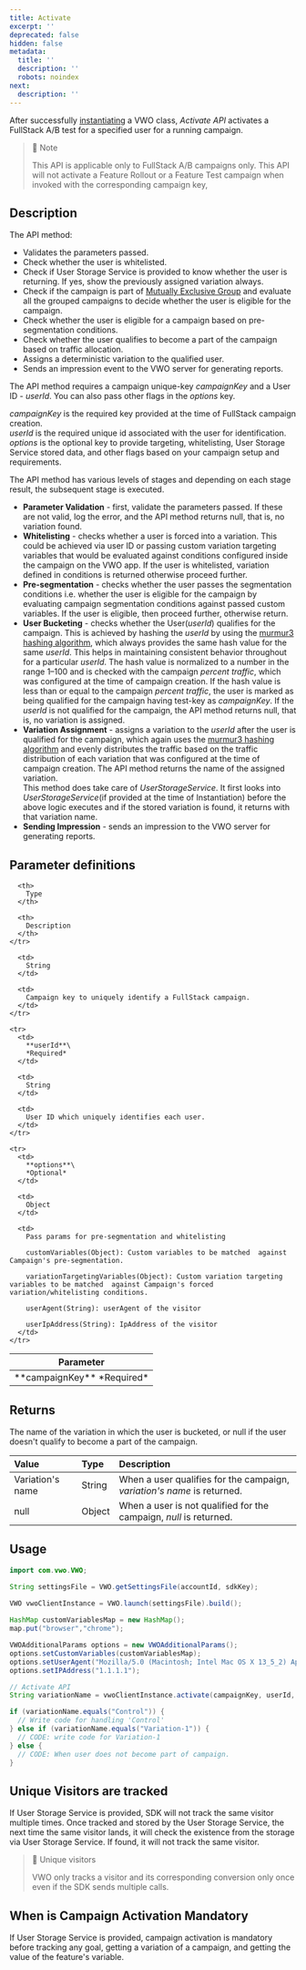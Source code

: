 ```yaml
---
title: Activate
excerpt: ''
deprecated: false
hidden: false
metadata:
  title: ''
  description: ''
  robots: noindex
next:
  description: ''
---
```

After successfully [instantiating](https://developers.vwo.com/docs/java-launch) a VWO class, *Activate API* activates a FullStack A/B test for a specified user for a running campaign.

> 📘 Note
>
> This API is applicable only to FullStack A/B campaigns only. This API will not activate a Feature Rollout or a Feature Test campaign when invoked with the corresponding campaign key,

## Description

The API method:

* Validates the parameters passed.
* Check whether the user is whitelisted.
* Check if User Storage Service is provided to know whether the user is returning. If yes, show the previously assigned variation always.
* Check if the campaign is part of [Mutually Exclusive Group](https://developers.vwo.com/docs/mutually-exclusive-groups) and evaluate all the grouped campaigns to decide whether the user is eligible for the campaign.
* Check whether the user is eligible for a campaign based on pre-segmentation conditions.
* Check whether the user qualifies to become a part of the campaign based on traffic allocation.
* Assigns a deterministic variation to the qualified user.
* Sends an impression event to the VWO server for generating reports.

The API method requires a campaign unique-key *campaignKey* and a User ID - *userId*. You can also pass other flags in the *options* key. 

*campaignKey* is the required key provided at the time of FullStack campaign creation.\
*userId* is the required unique id associated with the user for identification.\
*options* is the optional key to provide targeting, whitelisting, User Storage Service stored data, and other flags based on your campaign setup and requirements.

The API method has various levels of stages and depending on each stage result, the subsequent stage is executed.

* **Parameter Validation** - first, validate the parameters passed. If these are not valid, log the error, and the API method returns null, that is, no variation found.
* **Whitelisting** - checks whether a user is forced into a variation. This could be achieved via user ID or passing custom variation targeting variables that would be evaluated against conditions configured inside the campaign on the VWO app. If the user is whitelisted, variation defined in conditions is returned otherwise proceed further.
* **Pre-segmentation** - checks whether the user passes the segmentation conditions i.e. whether the user is eligible for the campaign by evaluating campaign segmentation conditions against passed custom variables. If the user is eligible, then proceed further, otherwise return. 
* **User Bucketing** - checks whether the User(*userId*) qualifies for the campaign. This is achieved by hashing the *userId* by using the [murmur3 hashing algorithm](https://en.wikipedia.org/wiki/MurmurHash), which always provides the same hash value for the same *userId*. This helps in maintaining consistent behavior throughout for a particular *userId*. The hash value is normalized to a number in the range 1–100 and is checked with the campaign *percent traffic*, which was configured at the time of campaign creation. If the hash value is less than or equal to the campaign *percent traffic*, the user is marked as being qualified for the campaign having test-key as *campaignKey*. If the *userId* is not qualified for the campaign, the API method returns null, that is, no variation is assigned.
* **Variation Assignment** - assigns a variation to the *userId* after the user is qualified for the campaign, which again uses the [murmur3 hashing algorithm](https://en.wikipedia.org/wiki/MurmurHash) and evenly distributes the traffic based on the traffic distribution of each variation that was configured at the time of campaign creation. The API method returns the name of the assigned variation.\
  This method does take care of *UserStorageService*. It first looks into *UserStorageService*(if provided at the time of Instantiation) before the above logic executes and if the stored variation is found, it returns with that variation name.
* **Sending Impression** - sends an impression to the VWO server for generating reports.

## Parameter definitions

<Table align={["left","left","left"]}>
  <thead>
    <tr>
      <th>
        Parameter
      </th>

      <th>
        Type
      </th>

      <th>
        Description
      </th>
    </tr>
  </thead>

  <tbody>
    <tr>
      <td>
        **campaignKey**
        *Required*
      </td>

      <td>
        String
      </td>

      <td>
        Campaign key to uniquely identify a FullStack campaign.
      </td>
    </tr>

    <tr>
      <td>
        **userId**\
        *Required*
      </td>

      <td>
        String
      </td>

      <td>
        User ID which uniquely identifies each user.
      </td>
    </tr>

    <tr>
      <td>
        **options**\
        *Optional*
      </td>

      <td>
        Object
      </td>

      <td>
        Pass params for pre-segmentation and whitelisting  

        customVariables(Object): Custom variables to be matched  against Campaign's pre-segmentation.  

        variationTargetingVariables(Object): Custom variation targeting variables to be matched  against Campaign's forced variation/whitelisting conditions.  

        userAgent(String): userAgent of the visitor  

        userIpAddress(String): IpAddress of the visitor
      </td>
    </tr>
  </tbody>
</Table>

## Returns

The name of the variation in which the user is bucketed, or null if the user doesn't qualify to become a part of the campaign.

| Value            | Type   | Description                                                             |
| :--------------- | :----- | :---------------------------------------------------------------------- |
| Variation's name | String | When a user qualifies for the campaign, *variation's name* is returned. |
| null             | Object | When a user is not qualified for the campaign, *null* is returned.      |

## Usage

```java
import com.vwo.VWO;

String settingsFile = VWO.getSettingsFile(accountId, sdkKey);

VWO vwoClientInstance = VWO.launch(settingsFile).build();
 
HashMap customVariablesMap = new HashMap();
map.put("browser","chrome");

VWOAdditionalParams options = new VWOAdditionalParams();
options.setCustomVariables(customVariablesMap);
options.setUserAgent("Mozilla/5.0 (Macintosh; Intel Mac OS X 13_5_2) AppleWebKit/537.36 (KHTML, like Gecko) Chrome/117.0.0.0 Safari/537.36");
options.setIPAddress("1.1.1.1");

// Activate API
String variationName = vwoClientInstance.activate(campaignKey, userId, options);

if (variationName.equals("Control")) {
  // Write code for handling 'Control'
} else if (variationName.equals("Variation-1")) {
  // CODE: write code for Variation-1
} else {
  // CODE: When user does not become part of campaign.
}
```

## Unique Visitors are tracked

If User Storage Service is provided, SDK will not track the same visitor multiple times. Once tracked and stored by the User Storage Service, the next time the same visitor lands, it will check the existence from the storage via User Storage Service. If found, it will not track the same visitor.

> 🚧 Unique visitors
>
> VWO only tracks a visitor and its corresponding conversion only once even if the SDK sends multiple calls.

## When is Campaign Activation Mandatory

If User Storage Service is provided, campaign activation is mandatory before tracking any goal, getting a variation of a campaign, and getting the value of the feature's variable.
